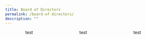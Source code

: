 ```yaml
---
title: Board of Directors
permalink: /board-of-directors/
description: ""
---
```

<style>
.grid-container{
	display: grid;
	grid-template-columns: 1fr 1fr 1fr;
	grid-gap: 20px;
	
	}
	
	.BOD-float-child{
	
	text-align:center;
	
	}

</style>
<div class="grid-container">
<div class="BOD-float-child">test</div>
<div class="BOD-float-child">test</div>
<div class="BOD-float-child">test</div>
</div>